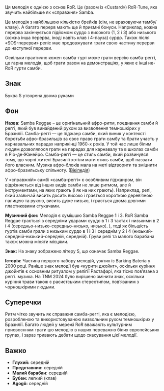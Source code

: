 Ця мелодія є однією з основ RoR. Це (разом із «Custard») RoR-Tune, яка звучить
найбільше як «справжня» Samba.

Це мелодія з найбільшою кількістю брейків (сім, не враховуючи тамбу/клаву). А
багато перерв мають ще й приємні бонуси. Наприклад, кожна перерва закінчується
підйомом сурдо з високого (1, 2 і 3) або низького (кожна інша перерва, іноді
навіть клав і 4-пауза) сурдо. Також після «SOS-перерви» репіс має продовжувати
грати свою частину перерви до наступної перерви.

Оскільки практично кожен самба-гурт може грати версію самба-реггі, це гарна
мелодія, щоб грати разом на демонстраціях, у яких є інші не-RoR гурти самби.

## Знак

Буква S утворена двома руками

## Фон

**Назва:** Samba Reggae – це оригінальний афро-ритм, поєднання самби й реггі,
який був винайдений рухом за визволення темношкірих у Бразилії. Самба-реггі — це
піджанр самби, який виник у контексті боротьби афро-бразильців за своє право
грати самбу та брати участь у карнавальних парадах наприкінці 1960-х років. У
той час лише білим людям дозволялося грати на парадах для карнавалу та в школах
самби в Ріо-де-Жанейро. Самба-реггі — це стиль самби, який розвинувся тому, що
чорні жителі Бразилії хотіли мати стиль самби, щоб назвати його власним. Музика
афро-блоків мала на меті відтворити та зміцнити афро-бразильську спільноту.
([Вікіпедія](https://en.wikipedia.org/wiki/Samba_reggae))

У «справжній» самбі «самба-реггі» є особливим піджанром, він відрізняється від
інших видів самби не лише ритмом, але й інструментами, на яких грають (і як на
них грають). Наприклад, репі, який зазвичай висить досить високо і грається
короткою дерев’яною палицею та рукою, висить дуже низько, і грається двома
довгими пластиковими стукачами.

**Музичний фон:** Мелодія є сумішшю Samba Reggae 1 і 3. RoR Samba Reggae
грається з середніми ударами сурдо в 1 і 3 тактах і низькими в 2 і 4
(середньо-низько-середньо-низько, низько). ), тоді як більшість гуртів самби
грали з низьким сурдо в 1 і 3 і середнім у 2 і 4
(низький-середній-низький-середній, середній). Груви репі та малого барабана
також можна міняти місцями.

**Знак:** На знаку зображено літеру S, що означає Samba Reggae.

**Історія:** Частина першого набору мелодій, узятих із Barking Bateria у 2000
році. Раніше знак мелодії був «курити джойнт», оскільки куріння джойнтів є
основним ритуалом у релігії Растафарі, яка тісно пов’язана з реггі. музика. На
TNM 2024 було вирішено змінити знак, оскільки куріння трави також є расистським
стереотипом, пов’язаним з чорношкірими людьми.

## Суперечки

Ритм чітко звучить як справжня самба-реггі, яка є мелодією, розробленою та
використовуваною визвольним рухом темношкірих у Бразилії. Багато людей у мережі
RoR вважають культурним присвоєнням грати цю мелодію в наших переважно білих
європейських групах, і зараз тривають дебати щодо скасування цієї мелодії.

## Важко

* **Глухий:** середній
* **Представник:** середній
* **Малий барабан:** середній
* **Бубен:** легкий (клав)
* **Agogô:** середній
